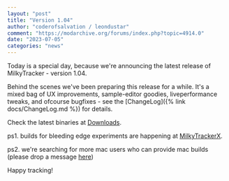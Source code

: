 ```yaml
---
layout: "post"
title: "Version 1.04"
author: "coderofsalvation / leondustar"
comment: "https://modarchive.org/forums/index.php?topic=4914.0"
date: "2023-07-05"
categories: "news"
---
```


Today is a special day, because we're announcing the latest release of MilkyTracker - version 1.04.

Behind the scenes we've been preparing this release for a while.
It's a mixed bag of UX improvements, sample-editor goodies, liveperformance tweaks, and ofcourse bugfixes - see the [ChangeLog]({% link docs/ChangeLog.md %}) for details.

Check the latest binaries at [Downloads](/downloads).

ps1. builds for bleeding edge experiments are happening at [MilkyTrackerX](https://github.com/coderofsalvation/MilkyTrackerX).

ps2. we're searching for more mac users who can provide mac builds (please drop a message [here](https://github.com/milkytracker/MilkyTracker/issues))

Happy tracking!

[gitrel]: https://github.com/milkytracker/MilkyTracker/releases/tag/v1.04.00
[amigaports]: https://github.com/AmigaPorts/MilkyTracker
